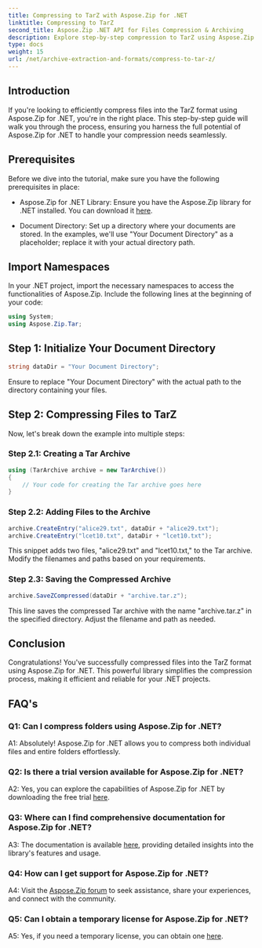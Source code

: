 ```yaml
---
title: Compressing to TarZ with Aspose.Zip for .NET
linktitle: Compressing to TarZ 
second_title: Aspose.Zip .NET API for Files Compression & Archiving
description: Explore step-by-step compression to TarZ using Aspose.Zip for .NET. Efficient file handling for your .NET projects.
type: docs
weight: 15
url: /net/archive-extraction-and-formats/compress-to-tar-z/
---
```

## Introduction

If you're looking to efficiently compress files into the TarZ format using Aspose.Zip for .NET, you're in the right place. This step-by-step guide will walk you through the process, ensuring you harness the full potential of Aspose.Zip for .NET to handle your compression needs seamlessly.

## Prerequisites

Before we dive into the tutorial, make sure you have the following prerequisites in place:

- Aspose.Zip for .NET Library: Ensure you have the Aspose.Zip library for .NET installed. You can download it [here](https://releases.aspose.com/zip/net/).

- Document Directory: Set up a directory where your documents are stored. In the examples, we'll use "Your Document Directory" as a placeholder; replace it with your actual directory path.

## Import Namespaces

In your .NET project, import the necessary namespaces to access the functionalities of Aspose.Zip. Include the following lines at the beginning of your code:

```csharp
using System;
using Aspose.Zip.Tar;
```

## Step 1: Initialize Your Document Directory

```csharp
string dataDir = "Your Document Directory";
```

Ensure to replace "Your Document Directory" with the actual path to the directory containing your files.

## Step 2: Compressing Files to TarZ

Now, let's break down the example into multiple steps:

### Step 2.1: Creating a Tar Archive

```csharp
using (TarArchive archive = new TarArchive())
{
    // Your code for creating the Tar archive goes here
}
```

### Step 2.2: Adding Files to the Archive

```csharp
archive.CreateEntry("alice29.txt", dataDir + "alice29.txt");
archive.CreateEntry("lcet10.txt", dataDir + "lcet10.txt");
```

This snippet adds two files, "alice29.txt" and "lcet10.txt," to the Tar archive. Modify the filenames and paths based on your requirements.

### Step 2.3: Saving the Compressed Archive

```csharp
archive.SaveZCompressed(dataDir + "archive.tar.z");
```

This line saves the compressed Tar archive with the name "archive.tar.z" in the specified directory. Adjust the filename and path as needed.

## Conclusion

Congratulations! You've successfully compressed files into the TarZ format using Aspose.Zip for .NET. This powerful library simplifies the compression process, making it efficient and reliable for your .NET projects.

## FAQ's

### Q1: Can I compress folders using Aspose.Zip for .NET?

A1: Absolutely! Aspose.Zip for .NET allows you to compress both individual files and entire folders effortlessly.

### Q2: Is there a trial version available for Aspose.Zip for .NET?

A2: Yes, you can explore the capabilities of Aspose.Zip for .NET by downloading the free trial [here](https://releases.aspose.com/).

### Q3: Where can I find comprehensive documentation for Aspose.Zip for .NET?

A3: The documentation is available [here](https://reference.aspose.com/zip/net/), providing detailed insights into the library's features and usage.

### Q4: How can I get support for Aspose.Zip for .NET?

A4: Visit the [Aspose.Zip forum](https://forum.aspose.com/c/zip/37) to seek assistance, share your experiences, and connect with the community.

### Q5: Can I obtain a temporary license for Aspose.Zip for .NET?

A5: Yes, if you need a temporary license, you can obtain one [here](https://purchase.aspose.com/temporary-license/).
